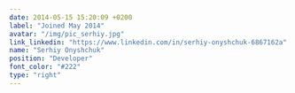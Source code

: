 ```yaml
---
date: 2014-05-15 15:20:09 +0200
label: "Joined May 2014"
avatar: "/img/pic_serhiy.jpg"
link_linkedin: "https://www.linkedin.com/in/serhiy-onyshchuk-6867162a"
name: "Serhiy Onyshchuk"
position: "Developer"
font_color: "#222"
type: "right"
---
```

